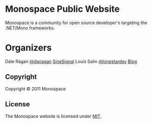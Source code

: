 # Monospace Public Website

Monospace is a community for open source developer's targeting the .NET/Mono frameworks.

# Organizers

Dale Ragan [@dwragan](http://twitter.com/dwragan/ "Dale's Twitter Feed") [SineSignal](http://sinesignal.com/ "SineSignal")
Louis Salin [@lonestardev](http://twitter.com/lonestardev/ "Louis's Twitter Feed") [Blog](http://www.lostechies.com/blogs/louissalin/ "Louis's Blog")

## Copyright

Copyright &#169; 2011 Monospace

## License

The Monospace website is licensed under [MIT](http://www.opensource.org/licenses/mit-license.php "Read more about the MIT license form").

